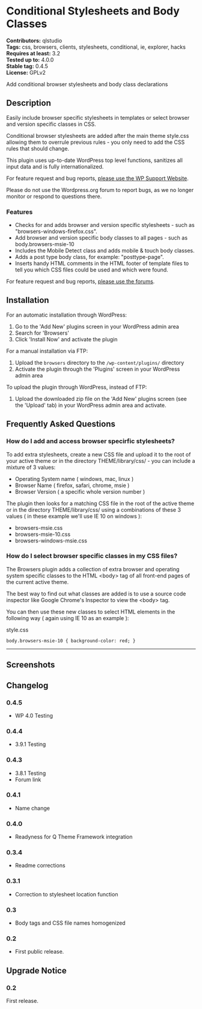 # Conditional Stylesheets and Body Classes #
**Contributors:** qlstudio  
**Tags:** css, browsers, clients, stylesheets, conditional, ie, explorer, hacks  
**Requires at least:** 3.2  
**Tested up to:** 4.0.0  
**Stable tag:** 0.4.5  
**License:** GPLv2  

Add conditional browser stylesheets and body class declarations

## Description ##

Easily include browser specific stylesheets in templates or select browser and version specific classes in CSS.

Conditional browser stylesheets are added after the main theme style.css allowing them to overrule previous rules - you only need to add the CSS rules that should change.

This plugin uses up-to-date WordPress top level functions, sanitizes all input data and is fully internationalized.

For feature request and bug reports, [please use the WP Support Website](http://www.wp-support.co/view/categories/conditional-stylesheets-and-body-classes).

Please do not use the Wordpress.org forum to report bugs, as we no longer monitor or respond to questions there.

### Features ###

* Checks for and adds browser and version specific stylesheets - such as "browsers-windows-firefox.css".
* Add browser and version specific body classes to all pages - such as body.browsers-msie-10
* Includes the Mobile Detect class and adds mobile & touch body classes.
* Adds a post type body class, for example: "posttype-page".
* Inserts handy HTML comments in the HTML footer of template files to tell you which CSS files could be used and which were found.

For feature request and bug reports, [please use the forums](http://wordpress.org/tags/browsers).

## Installation ##

For an automatic installation through WordPress:

1. Go to the 'Add New' plugins screen in your WordPress admin area
1. Search for 'Browsers'
1. Click 'Install Now' and activate the plugin

For a manual installation via FTP:

1. Upload the `browsers` directory to the `/wp-content/plugins/` directory
1. Activate the plugin through the 'Plugins' screen in your WordPress admin area

To upload the plugin through WordPress, instead of FTP:

1. Upload the downloaded zip file on the 'Add New' plugins screen (see the 'Upload' tab) in your WordPress admin area and activate.

## Frequently Asked Questions ##

### How do I add and access browser specirfic stylesheets? ###

To add extra stylesheets, create a new CSS file and upload it to the root of your active theme or in the directory THEME/library/css/ - you can include a mixture of 3 values:

- Operating System name ( windows, mac, linux )
- Browser Name ( firefox, safari, chrome, msie )
- Browser Version ( a specific whole version number )

The plugin then looks for a matching CSS file in the root of the active theme or in the directory THEME/library/css/ using a combinations of these 3 values ( in these example we'll use IE 10 on windows ):

- browsers-msie.css
- browsers-msie-10.css
- browsers-windows-msie.css

### How do I select browser specific classes in my CSS files? ###

The Browsers plugin adds a collection of extra browser and operating system specific classes to the HTML &lt;body&gt; tag of all front-end pages of the current active theme.

The best way to find out what classes are added is to use a source code inspector like Google Chrome's Inspector to view the &lt;body&gt; tag.

You can then use these new classes to select HTML elements in the following way ( again using IE 10 as an example ):

style.css

`body.browsers-msie-10 {
	background-color: red;
}`

--------------

## Screenshots ##

## Changelog ##

### 0.4.5 ###
* WP 4.0 Testing

### 0.4.4 ###
* 3.9.1 Testing

### 0.4.3 ###
* 3.8.1 Testing
* Forum link

### 0.4.1 ###
* Name change

### 0.4.0 ###
* Readyness for Q Theme Framework integration

### 0.3.4 ###
* Readme corrections

### 0.3.1 ###
* Correction to stylesheet location function

### 0.3 ###
* Body tags and CSS file names homogenized

### 0.2 ###
* First public release.

## Upgrade Notice ##

### 0.2 ###
First release.
